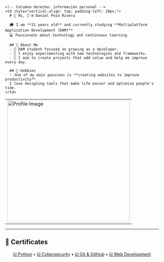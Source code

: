 <table>
  <tr>
    <!-- Columna izquierda: imagen grande -->
    <td>
      <img src="github1.png.png" alt="Profile Image" width="400"/>
    </td>

    <!-- Columna derecha: información personal -->
    <td style="vertical-align: top; padding-left: 20px;">
      # 👋 Hi, I'm Daniel Poza Rivera

      🎓 I am **21 years old** and currently studying **Multiplatform Application Development (DAM)**  
      💻 Passionate about technology and continuous learning.

      ## 🌱 About Me
      - 🔹 DAM student focused on growing as a developer.
      - 🔹 I enjoy experimenting with new technologies and frameworks.
      - 🔹 I aim to create projects that add value and help me improve every day.

      ## 🚀 Hobbies
      ✨ One of my main passions is **creating websites to improve productivity**.  
      I love designing tools that make life easier and optimize people's time.
    </td>
  </tr>
</table>

---

## 📜 Certificates

<p align="center">
  <a href="#">☑️ Python</a> • 
  <a href="#">☑️ Cybersecurity</a> • 
  <a href="#">☑️ Git & GitHub</a> • 
  <a href="#">☑️ Web Development</a>
</p>
